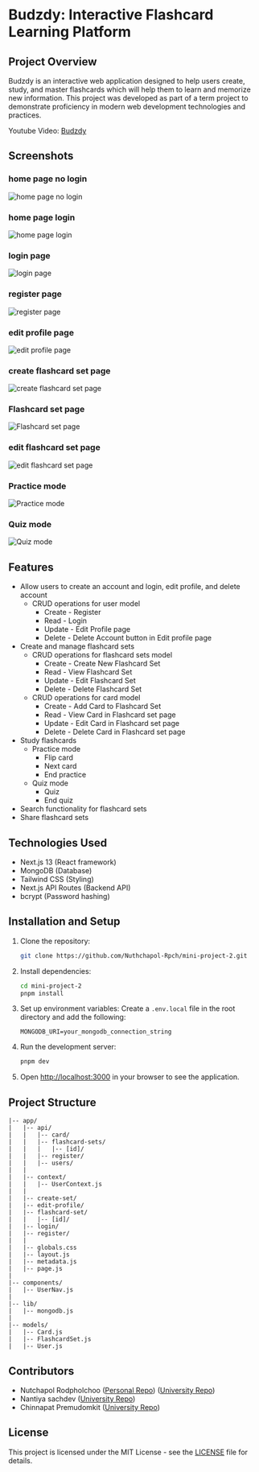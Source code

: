 # Budzdy: Interactive Flashcard Learning Platform

## Project Overview

Budzdy is an interactive web application designed to help users create, study, and master flashcards which will help them to learn and memorize new information. This project was developed as part of a term project to demonstrate proficiency in modern web development technologies and practices.

Youtube Video: [Budzdy](https://www.youtube.com/watch?v=iGq_3xEFq9w)

## Screenshots

### home page no login

![home page no login](./img/home_page_nologin.png)

### home page login

![home page login](./img/home_page.png)

### login page

![login page](./img/login_page.png)

### register page

![register page](./img/register_page.png)

### edit profile page

![edit profile page](./img/edit_profile_page.png)  

### create flashcard set page

![create flashcard set page](./img/create_page.png)  

### Flashcard set page

![Flashcard set page](./img/Flashcardset_page.png)  

### edit flashcard set page

![edit flashcard set page](./img/edit_page.png)  

### Practice mode

![Practice mode](./img/practice_page.png)  

### Quiz mode

![Quiz mode](./img/quiz_page.png)  

## Features

- Allow users to create an account and login, edit profile, and delete account
  - CRUD operations for user model
    - Create - Register
    - Read - Login
    - Update - Edit Profile page
    - Delete - Delete Account button in Edit profile page
- Create and manage flashcard sets
  - CRUD operations for flashcard sets model
    - Create - Create New Flashcard Set
    - Read - View Flashcard Set
    - Update - Edit Flashcard Set
    - Delete - Delete Flashcard Set
  - CRUD operations for card model
    - Create - Add Card to Flashcard Set
    - Read - View Card in Flashcard set page
    - Update - Edit Card in Flashcard set page
    - Delete - Delete Card in Flashcard set page
- Study flashcards
  - Practice mode
    - Flip card
    - Next card
    - End practice
  - Quiz mode
    - Quiz
    - End quiz
- Search functionality for flashcard sets
- Share flashcard sets

## Technologies Used

- Next.js 13 (React framework)
- MongoDB (Database)
- Tailwind CSS (Styling)
- Next.js API Routes (Backend API)
- bcrypt (Password hashing)

## Installation and Setup

1. Clone the repository:

   ```bash
   git clone https://github.com/Nuthchapol-Rpch/mini-project-2.git
   ```

2. Install dependencies:

   ```bash
   cd mini-project-2
   pnpm install
   ```

3. Set up environment variables:
   Create a `.env.local` file in the root directory and add the following:

   ```.env
   MONGODB_URI=your_mongodb_connection_string
   ```

4. Run the development server:

   ```bash
   pnpm dev
   ```

5. Open [http://localhost:3000](http://localhost:3000) in your browser to see the application.

## Project Structure

```text
|-- app/
|   |-- api/
|   |   |-- card/
|   |   |-- flashcard-sets/
|   |   |   |-- [id]/
|   |   |-- register/
|   |   |-- users/
|   |
|   |-- context/
|   |   |-- UserContext.js
|   |
|   |-- create-set/
|   |-- edit-profile/
|   |-- flashcard-set/
|   |   |-- [id]/
|   |-- login/
|   |-- register/
|   |
|   |-- globals.css
|   |-- layout.js
|   |-- metadata.js
|   |-- page.js
|
|-- components/
|   |-- UserNav.js
|
|-- lib/
|   |-- mongodb.js
|
|-- models/
|   |-- Card.js
|   |-- FlashcardSet.js
|   |-- User.js
```

## Contributors

- Nutchapol Rodpholchoo ([Personal Repo](https://github.com/Smiffeed)) ([University Repo](https://github.com/Nuthchapol-Rpch))
- Nantiya sachdev ([University Repo](https://github.com/Beingka-source))
- Chinnapat Premudomkit ([University Repo](https://github.com/MrShojiChin))

## License

This project is licensed under the MIT License - see the [LICENSE](LICENSE) file for details.
